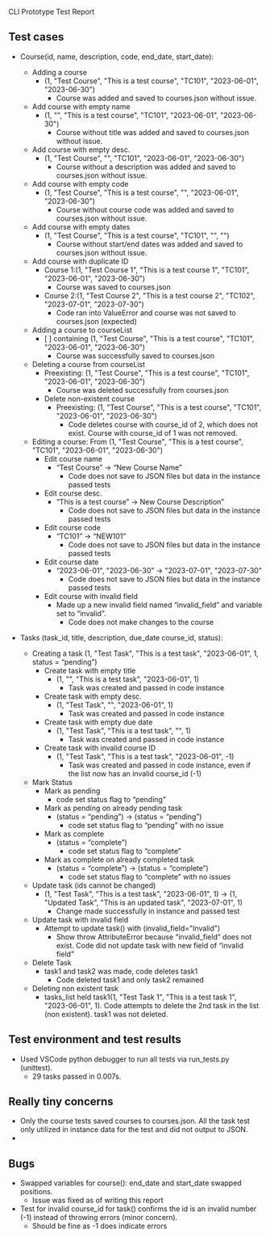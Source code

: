 CLI Prototype Test Report
## Test cases

* Course(id, name, description, code, end\_date, start\_date):
  * Adding a course
    * (1, "Test Course", "This is a test course", "TC101", "2023-06-01", "2023-06-30")
      * Course was added and saved to courses.json without issue.
  * Add course with empty name
    * (1, "", "This is a test course", "TC101", "2023-06-01", "2023-06-30")
      * Course without title was added and saved to courses.json without issue.
  * Add course with empty desc.
    * (1, "Test Course", "", "TC101", "2023-06-01", "2023-06-30")
      * Course without a description was added and saved to courses.json without issue.
  * Add course with empty code
    * (1, "Test Course", "This is a test course", "", "2023-06-01", "2023-06-30")
      * Course without course code was added and saved to  courses.json without issue.
  * Add course with empty dates
    * (1, "Test Course", "This is a test course", "TC101", "", "")
      * Course without start/end dates was added and saved to courses.json without issue.
  * Add course with duplicate ID
    * Course 1:(1, "Test Course 1", "This is a test course 1", "TC101", "2023-06-01", "2023-06-30")
      * Course was saved to courses.json
    * Course 2:(1, "Test Course 2", "This is a test course 2", "TC102", "2023-07-01", "2023-07-30")
      * Code ran into ValueError and course was not saved to courses.json (expected)
  * Adding a course to courseList
    * \[ \] containing (1, "Test Course", "This is a test course", "TC101", "2023-06-01", "2023-06-30")
      * Course was successfully saved to courses.json
  * Deleting a course from courseList
    * Preexisting: (1, "Test Course", "This is a test course", "TC101", "2023-06-01", "2023-06-30")
      * Course was deleted successfully from courses.json
    * Delete non-existent course
      * Preexisting: (1, "Test Course", "This is a test course", "TC101", "2023-06-01", "2023-06-30")
        * Code deletes course with course\_id of 2, which does not exist. Course with course\_id of 1 was not removed.
  * Editing a course: From (1, "Test Course", "This is a test course", "TC101", "2023-06-01", "2023-06-30")
    * Edit course name
      * “Test Course” \-\> “New Course Name”
        * Code does not save to JSON files but data in the instance passed tests
    * Edit course desc.
      * “This is a test course” \-\> New Course Description”
        * Code does not save to JSON files but data in the instance passed tests
    * Edit course code
      * “TC101” \-\> “NEW101”
        * Code does not save to JSON files but data in the instance passed tests
    * Edit course date
      * “2023-06-01", "2023-06-30” \-\> "2023-07-01", "2023-07-30"
        * Code does not save to JSON files but data in the instance passed tests
    * Edit course with invalid field
      * Made up a new invalid field named “invalid\_field” and variable set to “invalid”.
        * Code does not make changes to the course

* Tasks (task\_id, title, description, due\_date course\_id, status):
  * Creating a task (1, "Test Task", "This is a test task", "2023-06-01", 1, status \= “pending”)
    * Create task with empty title
      * (1, "", "This is a test task", "2023-06-01", 1\)
        * Task was created and passed in code instance
    * Create task with empty desc.
      * (1, "Test Task", "", "2023-06-01", 1\)
        * Task was created and passed in code instance
    * Create task with empty due date
      * (1, "Test Task", "This is a test task", "", 1\)
        * Task was created and passed in code instance
    * Create task with invalid course ID
      * (1, "Test Task", "This is a test task", "2023-06-01", \-1)
        * Task was created and passed in code instance, even if the list now has an invalid course\_id (-1)
  * Mark Status
    * Mark as pending
      * code set status flag to “pending”
    * Mark as pending on already pending task
      * (status \= “pending”) \-\> (status \= “pending”)
        * code set status flag to “pending” with no issue
    * Mark as complete
      * (status \= “complete”)
        * code set status flag to “complete”
    * Mark as complete on already completed task
      * (status \= “complete”) \-\> (status \= “complete”)
        * code set status flag to “complete” with no issues
  * Update task (ids cannot be changed)
    * (1, "Test Task", "This is a test task", "2023-06-01", 1\) \-\> (1, "Updated Task", "This is an updated task", "2023-07-01", 1\)
      * Change made successfully in instance and passed test
  * Update task with invalid field
    * Attempt to update task() with (invalid\_field="Invalid")
      * Show throw AttributeError because “invalid\_field” does not exist. Code did not update task with new field of “invalid field”
  * Delete Task
    * task1 and task2 was made, code deletes task1
      * Code deleted task1 and only task2 remained
  * Deleting non existent task
    * tasks\_list held task1(1, "Test Task 1", "This is a test task 1", "2023-06-01", 1). Code attempts to delete the 2nd task in the list (non existent). task1 was not deleted.

## Test environment and test results

* Used VSCode python debugger to run all tests via run\_tests.py (unittest).
  * 29 tasks passed in 0.007s.

## Really tiny concerns

* Only the course tests saved courses to courses.json. All the task test only utilized in instance data for the test and did not output to JSON.
*

## Bugs

* Swapped variables for course(): end\_date and start\_date swapped positions.
  * Issue was fixed as of writing this report
* Test for invalid course\_id for task() confirms the id is an invalid number (-1) instead of throwing errors (minor concern).
  * Should be fine as \-1 does indicate errors
